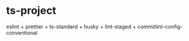 # ts-project
eslint + prettier + ts-standard + husky + lint-staged + commitlint-config-conventional
